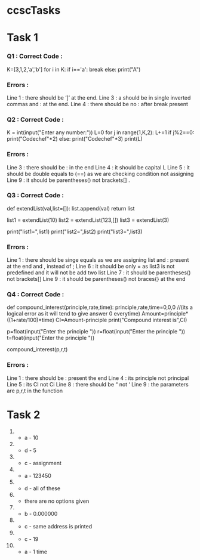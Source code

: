 # ccscTasks

# Task 1

### Q1 : Correct Code :
K=[3,1,2,'a','b']
for i in K:
    if i=='a':
        break
    else:
        print("A")

### Errors :
Line 1 : there should be ‘]’ at the end.
Line 3 : a should be in single inverted commas and : at the end.
Line 4 : there should be no : after break present


### Q2 : Correct Code :

K = int(input("Enter any number:"))
L=0
for j in range(1,K,2):
    L+=1
    if j%2==0:       
        print("Codechef"*2)
    else:
        print("Codechef"*3)
    print(L)

### Errors :

Line 3 : there should be : in the end 
Line 4 : it should be capital L
Line 5 : it should be double equals to (==) as we are checking condition not assigning
Line 9 : it should be parentheses() not brackets[] .

### Q3 : Correct Code :

def extendList(val,list=[]):
    list.append(val)
    return list

list1 = extendList(10)
list2 = extendList(123,[])
list3 = extendList(3)

print("list1=",list1)
print("list2=",list2)
print("list3=",list3)

### Errors :

Line 1 : there should be singe equals as we are assigning list and : present at the end and ,     instead  of ;
Line 6 : it should be only = as list3 is not predefined and it will not be add two list
Line 7 : it should be parentheses() not brackets[]
Line 9 : it should be parentheses() not braces{} at the end 

### Q4 : Correct Code :

def compound_interest(principle,rate,time):
    principle,rate,time=0,0,0          //(its a logical error as it will tend to give answer 0 everytime)
    Amount=principle*((1+rate/100)*time)
    CI=Amount-principle
    print("Compound interest is",CI)
    
p=float(input("Enter the principle "))
r=float(input("Enter the principle "))
t=float(input("Enter the principle "))

compound_interest(p,r,t)

### Errors :

Line 1 : there should be : present  the end
Line 4 : its principle not principal
Line 5 : its CI not Ci
Line 8 : there should be “ not ‘
Line 9 : the parameters are p,r,t in the function 

# Task 2

1) - a - 10
2) - d - 5
3) - c - assignment
4) - a - 123450
5) - d - all of these
6) - there are no options given
7) - b - 0.000000
8) - c - same address is printed
9) - c - 19
10) - a - 1 time

